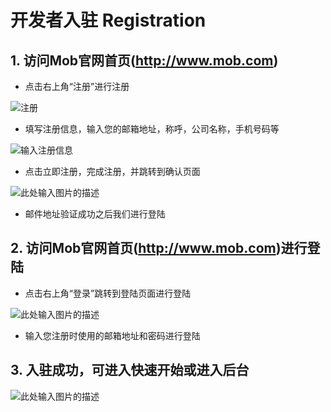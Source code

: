 # 开发者入驻 Registration

## 1. 访问Mob官网首页(http://www.mob.com)
- 点击右上角“注册”进行注册

![注册][1]

- 填写注册信息，输入您的邮箱地址，称呼，公司名称，手机号码等

![输入注册信息][2]

- 点击立即注册，完成注册，并跳转到确认页面

![此处输入图片的描述][3]

- 邮件地址验证成功之后我们进行登陆

## 2. 访问Mob官网首页(http://www.mob.com)进行登陆
- 点击右上角“登录”跳转到登陆页面进行登陆

![此处输入图片的描述][4]

- 输入您注册时使用的邮箱地址和密码进行登陆

## 3. 入驻成功，可进入快速开始或进入后台
![此处输入图片的描述][5]


  [1]: http://wiki.mob.com/md/images/reg-1.png
  [2]: http://wiki.mob.com/md/images/reg-2.png
  [3]: http://wiki.mob.com/md/images/reg-3.png
  [4]: http://wiki.mob.com/md/images/reg-4.png
  [5]: http://wiki.mob.com/md/images/reg-5.png